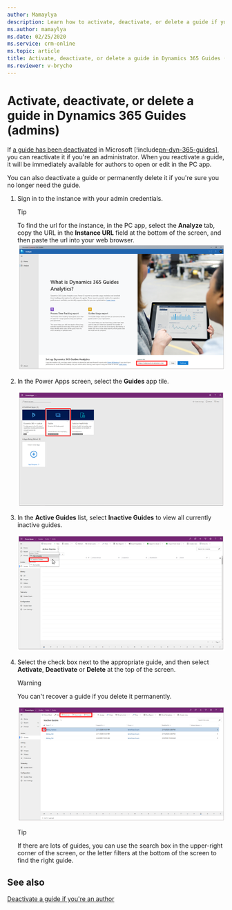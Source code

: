 ```yaml
---
author: Mamaylya
description: Learn how to activate, deactivate, or delete a guide if you're a Dynamics 365 Guides administrator
ms.author: mamaylya
ms.date: 02/25/2020
ms.service: crm-online
ms.topic: article
title: Activate, deactivate, or delete a guide in Dynamics 365 Guides (for admins)
ms.reviewer: v-brycho
---
```


# Activate, deactivate, or delete a guide in Dynamics 365 Guides (admins)

If [a guide has been deactivated](pc-app-deactivate-guide.md) in Microsoft [!include[pn-dyn-365-guides](../includes/pn-dyn-365-guides.md)], you can reactivate it if you're an administrator. When you reactivate a guide, it will be immediately available for authors to open or edit in the PC app. 

You can also deactivate a guide or permanently delete it if you're sure you no longer need the guide.

1. Sign in to the instance with your admin credentials.

    >[!TIP] 
    >To find the url for the instance, in the PC app, select the **Analyze** tab, copy the URL in the **Instance URL** field at the bottom of the screen, and then paste the url into your web browser.<br>![Instance URL](media/instance-url.PNG "Instance URL")

2. In the Power Apps screen, select the **Guides** app tile. 

     ![Guides app tile](media/guides-app-tile.PNG "Guides app tile")
     
3. In the **Active Guides** list, select **Inactive Guides** to view all currently inactive guides.

    ![Active Guides list](media/active-guides-list.PNG "Active Guides list")
 
4. Select the check box next to the appropriate guide, and then select **Activate**, **Deactivate** or **Delete** at the top of the screen.

    >[!WARNING]
    >You can't recover a guide if you delete it permanently.

    ![Activate, Deactivate, and Delete commands](media/activate-deactivate-delete.PNG "Activate, Deactivate, and Delete commands")

    >[!TIP]
    >If there are lots of guides, you can use the search box in the upper-right corner of the screen, or the letter filters at the bottom of the screen to find the right guide.
    
## See also

[Deactivate a guide if you're an author](pc-app-deactivate-guide.md)
    
 


 
 
